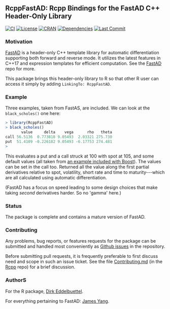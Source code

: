   
## RcppFastAD: Rcpp Bindings for the FastAD C++ Header-Only Library

[![CI](https://github.com/eddelbuettel/rcppfastad/workflows/ci/badge.svg)](https://github.com/eddelbuettel/rcppfastad/actions?query=workflow%3Aci)
[![License](https://eddelbuettel.github.io/badges/GPL2+.svg)](https://www.gnu.org/licenses/gpl-2.0.html)
[![CRAN](https://www.r-pkg.org/badges/version/RcppFastAD)](https://cran.r-project.org/package=RcppFastAD)
[![Dependencies](https://tinyverse.netlify.app/badge/RcppFastAD)](https://cran.r-project.org/package=RcppFastAD)
[![Last Commit](https://img.shields.io/github/last-commit/eddelbuettel/rcppfastad)](https://github.com/eddelbuettel/rcppfastad)

### Motivation

[FastAD](https://github.com/JamesYang007/FastAD) is a header-only C++ template library for automatic differentiation
supporting both forward and reverse mode.  It utilizes the latest features in C++17 and expression templates for
efficient computation. See the [FastAD](https://github.com/JamesYang007/FastAD) repo for more.

This package brings this header-only library to R so that other R user can access it simply by
adding `LinkingTo: RcppFastAD`.

### Example

Three examples, taken from FastAS, are included. We can look at the `black_scholes()` one here:

```r
> library(RcppFastAD)
> black_scholes()
       value     delta    vega      rho   theta
call 56.5136  0.773818 9.05493  2.03321 275.730
put  51.4109 -0.226182 9.05493 -6.17753 274.481
> 
```

This evaluates a put and a call struck at 100 with spot at 105, and some default values (all taken from [an example
included with Boost](https://www.boost.org/doc/libs/master/libs/math/doc/html/math_toolkit/autodiff.html#math_toolkit.autodiff.example-black_scholes)).
The values can be set in the call too.  Returned all the value along the first partial derivatives relative to spot,
volatility, short rate and time to maturity---which are all calculated using automatic differentiation.

(FastAD has a focus on speed leading to some design choices that make taking _second_ derivatives harder. So no 'gamma' here.)

### Status

The package is complete and contains a mature version of FastAD.

### Contributing

Any problems, bug reports, or features requests for the package can be submitted and handled most
conveniently as [Github issues](https://github.com/eddelbuettel/rcppfastAD/issues) in the
repository.

Before submitting pull requests, it is frequently preferable to first discuss need and scope in such
an issue ticket.  See the file
[Contributing.md](https://github.com/RcppCore/Rcpp/blob/master/Contributing.md) (in the
[Rcpp](https://github.com/RcppCore/Rcpp) repo) for a brief discussion.

### AuthorS

For the R package, [Dirk Eddelbuettel](https://github.com/eddelbuettel).

For everything pertaining to FastAD: [James Yang](https://github.com/JamesYang007).

